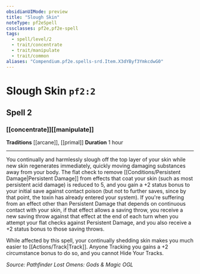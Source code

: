 ```yaml
---
obsidianUIMode: preview
title: "Slough Skin"
noteType: pf2eSpell
cssclasses: pf2e,pf2e-spell
tags:
  - spell/level/2
  - trait/concentrate
  - trait/manipulate
  - trait/common
aliases: "Compendium.pf2e.spells-srd.Item.X3dYByf3YmkcdwG0" 
---
```

# Slough Skin  `pf2:2`  
## Spell 2
### [[concentrate]][[manipulate]]
**Traditions** [[arcane]], [[primal]]
**Duration** 1 hour
* * * 
You continually and harmlessly slough off the top layer of your skin while new skin regenerates immediately, quickly moving damaging substances away from your body. The flat check to remove [[Conditions/Persistent Damage|Persistent Damage]] from effects that coat your skin (such as most persistent acid damage) is reduced to 5, and you gain a +2 status bonus to your initial save against contact poison (but not to further saves, since by that point, the toxin has already entered your system). If you're suffering from an effect other than Persistent Damage that depends on continuous contact with your skin, if that effect allows a saving throw, you receive a new saving throw against that effect at the end of each turn when you attempt your flat checks against Persistent Damage, and you also receive a +2 status bonus to those saving throws.

While affected by this spell, your continually shedding skin makes you much easier to [[Actions/Track|Track]]. Anyone Tracking you gains a +2 circumstance bonus to do so, and you cannot Hide Your Tracks.

*Source: Pathfinder Lost Omens: Gods & Magic*
*OGL*
